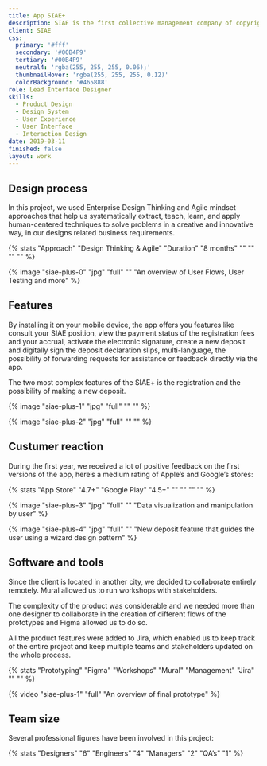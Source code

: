 ```yaml
---
title: App SIAE+
description: SIAE is the first collective management company of copyright in Italy. I collaborated with them in the creation of the first app SIAE+ that supports all the major services of the company.
client: SIAE
css:
  primary: '#fff'
  secondary: '#00B4F9'
  tertiary: '#00B4F9'
  neutral4: 'rgba(255, 255, 255, 0.06);'
  thumbnailHover: 'rgba(255, 255, 255, 0.12)'
  colorBackground: '#465888'
role: Lead Interface Designer
skills:
  - Product Design
  - Design System
  - User Experience
  - User Interface
  - Interaction Design
date: 2019-03-11
finished: false
layout: work
---
```


## Design process

In this project, we used Enterprise Design Thinking and Agile mindset approaches that help us systematically extract, teach, learn, and apply human-centered techniques to solve problems in a creative and innovative way, in our designs related business requirements.

{% stats "Approach" "Design Thinking & Agile" "Duration" "8 months" "" "" "" "" %}

{% image "siae-plus-0" "jpg" "full" "" "An overview of User Flows, User Testing and more" %}

## Features

By installing it on your mobile device, the app offers you features like consult your SIAE position, view the payment status of the registration fees and your accrual, activate the electronic signature, create a new deposit and digitally sign the deposit declaration slips, multi-language, the possibility of forwarding requests for assistance or feedback directly via the app.

The two most complex features of the SIAE+ is the registration and the possibility of making a new deposit.

{% image "siae-plus-1" "jpg" "full" "" "" %}

{% image "siae-plus-2" "jpg" "full" "" "" %}

## Custumer reaction

During the first year, we received a lot of positive feedback on the first versions of the app, here’s a medium rating of Apple’s and Google’s stores:

{% stats "App Store" "4.7+" "Google Play" "4.5+" "" "" "" "" %}

{% image "siae-plus-3" "jpg" "full" "" "Data visualization and manipulation by user" %}

{% image "siae-plus-4" "jpg" "full" "" "New deposit feature that guides the user using a wizard design pattern" %}

## Software and tools

Since the client is located in another city, we decided to collaborate entirely remotely. Mural allowed us to run workshops with stakeholders.

The complexity of the product was considerable and we needed more than one designer to collaborate in the creation of different flows of the prototypes and Figma allowed us to do so. 

All the product features were added to Jira, which enabled us to keep track of the entire project and keep multiple teams and stakeholders updated on the whole process.

{% stats "Prototyping" "Figma" "Workshops" "Mural" "Management" "Jira" "" "" %}

{% video "siae-plus-1" "full" "An overview of final prototype" %}

## Team size

Several professional figures have been involved in this project:

{% stats "Designers" "6" "Engineers" "4" "Managers" "2" "QA’s" "1" %}